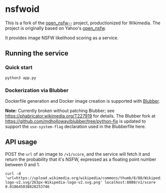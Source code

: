 # nsfwoid

This is a fork of the [open_nsfw--][] project, productionized for Wikimedia. The project is originally based on Yahoo's [open_nsfw][].

It provides image NSFW likelihood scoring as a service.

## Running the service

### Quick start
```
python3 app.py
```

### Dockerization via Blubber

Dockerfile generation and Docker image creation is supported with [Blubber].

**Note:** Currently broken without patching Blubber; see https://phabricator.wikimedia.org/T227919 for details. The Blubber fork at https://github.com/mdholloway/blubber/tree/python-fix is updated to support the `use-system-flag` declaration used in the Blubberfile here.

## API usage

POST the `url` of an image to `/v1/score`, and the service will fetch it and return the probability that it's NSFW, expressed as a floating point number between 0 and 1.

``` shell
curl -d 'url=https://upload.wikimedia.org/wikipedia/commons/thumb/8/80/Wikipedia-logo-v2.svg/263px-Wikipedia-logo-v2.svg.png' localhost:8080/v1/score
0.018645038828253746
```

[open_nsfw--]: https://github.com/rahiel/open_nsfw--
[open_nsfw]: https://github.com/yahoo/open_nsfw
[docker]: https://docs.docker.com/engine/installation/
[dpkg]: https://packages.debian.org/sid/docker.io
[Blubber]: https://wikitech.wikimedia.org/wiki/Blubber
[User Guide]: https://wikitech.wikimedia.org/wiki/Blubber/User_Guide
